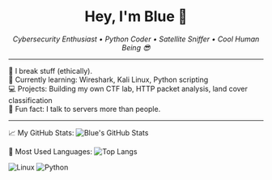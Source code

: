 <h1 align="center">Hey, I'm Blue 👋</h1>

<p align="center">
  <em>Cybersecurity Enthusiast • Python Coder • Satellite Sniffer • Cool Human Being 😎</em>
</p>

---

🔐 I break stuff (ethically).  
🧠 Currently learning: Wireshark, Kali Linux, Python scripting  
💻 Projects: Building my own CTF lab, HTTP packet analysis, land cover classification  
🌱 Fun fact: I talk to servers more than people.

---

📈 My GitHub Stats:
![Blue's GitHub Stats](https://github-readme-stats.vercel.app/api?username=mnibora&show_icons=true&theme=radical)

🧠 Most Used Languages:
![Top Langs](https://github-readme-stats.vercel.app/api/top-langs/?username=mnibora&layout=compact&theme=tokyonight)

![Linux](https://img.shields.io/badge/Linux-Kali%20Linux-informational?style=flat&logo=linux)
![Python](https://img.shields.io/badge/Python-🧠%20Hack%20Scripts-blue)
